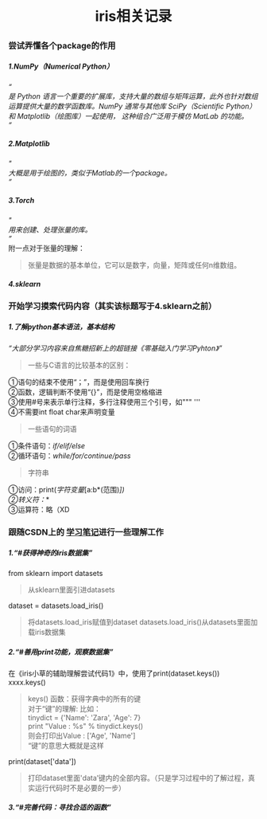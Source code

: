 # <p align="middle"> iris相关记录
### 尝试弄懂各个package的作用
##### 1.NumPy（Numerical Python）
*“  
是 Python 语言一个重要的扩展库，支持大量的数组与矩阵运算，此外也针对数组运算提供大量的数学函数库。NumPy 通常与其他库 SciPy（Scientific Python）和 Matplotlib（绘图库）一起使用， 这种组合广泛用于模仿 MatLab 的功能。  
”*
##### 2.Matplotlib
*"  
大概是用于绘图的，类似于Matlab的一个package。  
”*
##### 3.Torch
*"  
用来创建、处理张量的库。  
”*  
附一点对于张量的理解：  
> 张量是数据的基本单位，它可以是数字，向量，矩阵或任何n维数组。

##### 4.sklearn
### 开始学习摸索代码内容（其实该标题写于4.sklearn之前）
##### 1.了解python基本语法，基本结构
*“大部分学习内容来自焦糖招新上的超链接《零基础入门学习Pyhton》”* 
> 一些与C语言的比较基本的区别：
>  
①语句的结束不使用“；”，而是使用回车换行  
②函数，逻辑判断不使用“{}”，而是使用空格缩进  
③使用#号来表示单行注释，多行注释使用三个引号，如""" '''  
④不需要int float char来声明变量
> 一些语句的词语

①条件语句：*if/elif/else*  
②循环语句：*while/for/continue/pass*  

> 字符串

①访问：print(*字符变量*[a:b*(范围)*])  
②转义符：*\*  
③运算符：略（XD  
### 跟随CSDN上的 [学习笔记](https://blog.csdn.net/zhu_rui/article/details/105900142?ops_request_misc=%257B%2522request%255Fid%2522%253A%2522166341277116800184160339%2522%252C%2522scm%2522%253A%252220140713.130102334..%2522%257D&request_id=166341277116800184160339&biz_id=0&utm_medium=distribute.pc_search_result.none-task-blog-2~all~top_positive~default-2-105900142-null-null.142^v47^pc_rank_34_ecpm25,201^v3^control&utm_term=python%E6%9C%BA%E5%99%A8%E5%AD%A6%E4%B9%A0%E5%9F%BA%E7%A1%80%E6%95%99%E7%A8%8B&spm=1018.2226.3001.4187)进行一些理解工作
##### 1.“#获得神奇的iris数据集”
from sklearn import datasets  
> 从sklearn里面引进datasets  

dataset = datasets.load_iris()  
> 将datasets.load_iris赋值到dataset
> datasets.load_iris()从datasets里面加载iris数据集  

##### 2.“#善用print功能，观察数据集”
在《iris小草的辅助理解尝试代码1》中，使用了print(dataset.keys())  
xxxx.keys()  
> keys() 函数：获得字典中的所有的键  
> 对于“键”的理解:
> 比如：  
> tinydict = {'Name': 'Zara', 'Age': 7}  
> print "Value : %s" %  tinydict.keys()  
> 则会打印出Value : ['Age', 'Name']  
> “键”的意思大概就是这样  

print(dataset['data'])
> 打印dataset里面'data’键内的全部内容。（只是学习过程中的了解过程，真实运行代码时不是必要的一步）
##### 3.“#完善代码：寻找合适的函数”
